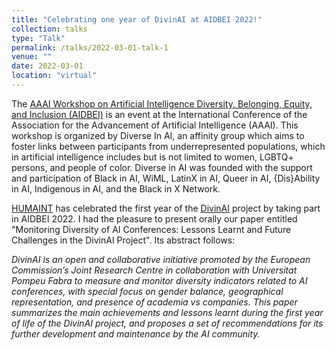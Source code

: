 ```yaml
---
title: "Celebrating one year of DivinAI at AIDBEI 2022!"
collection: talks
type: "Talk"
permalink: /talks/2022-03-01-talk-1
venue: ""
date: 2022-03-01
location: "virtual"
---
```


The [AAAI Workshop on Artificial Intelligence Diversity, Belonging, Equity, and Inclusion (AIDBEI)](https://kdd.cs.ksu.edu/Workshops/AAAI-2022/) is an event at the International Conference of the Association for the Advancement of Artificial Intelligence (AAAI). This workshop is organized by Diverse In AI, an affinity group which aims to foster links between participants from underrepresented populations, which in artificial intelligence includes but is not limited to women, LGBTQ+ persons, and people of color. Diverse in AI was founded with the support and participation of Black in AI, WiML, LatinX in AI, Queer in AI, {Dis}Ability in AI, Indigenous in AI, and the Black in X Network.

[HUMAINT](https://ec.europa.eu/jrc/communities/en/community/humaint) has celebrated the first year of the [DivinAI](https://divinai.org/) project by taking part in AIDBEI 2022. I had the pleasure to present orally our paper entitled "Monitoring Diversity of AI Conferences: Lessons Learnt and Future Challenges in the DivinAI Project". Its abstract follows:

<i>DivinAI is an open and collaborative initiative promoted by the European Commission’s Joint Research Centre in collaboration with Universitat Pompeu Fabra to measure and monitor diversity indicators related to AI conferences, with special focus on gender balance, geographical representation, and presence of academia vs companies. This paper summarizes the main achievements and lessons learnt during the first year of life of the DivinAI project, and proposes a set of recommendations for its further development and maintenance by the AI community.</i>
